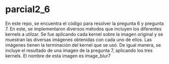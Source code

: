 # parcial2_6

En este repo, se encuentra el código para resolver la pregunta 6 y pregunta 7. 
En este, se implementaron diversos métodos que incluyen los diferentes kernels a utilzar. Se fue aplicando cada kernel sobre la imagen original y se muestran las diversas imágenes obtenidas con cada uno de ellos. Las imágenes tienen la terminación del kernel que se usó.
De igual manera, se incluye el resultado de una imagen de la pregunta 7, aplicando los tres kernels. El nombre de esta imagen es image_blur7
